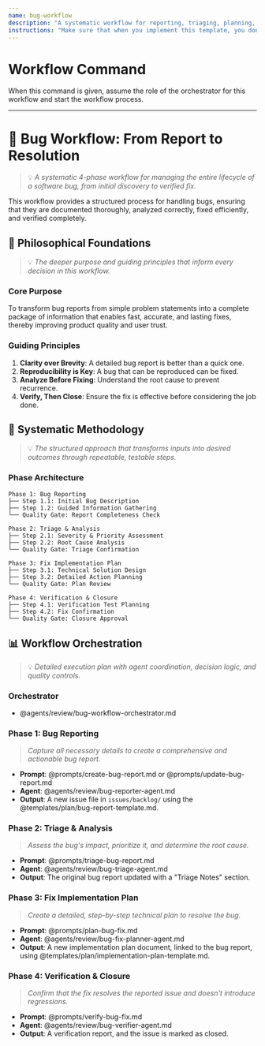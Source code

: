 ```yaml
---
name: bug-workflow
description: "A systematic workflow for reporting, triaging, planning, and verifying software bugs to ensure efficient and effective resolution."
instructions: "Make sure that when you implement this template, you don't include these instructions or any other front matter from this template in your work. Output should always and only be the markdown part outside of the front matter. Never include any tags like <example>, <commentary>, or similar tags - these serve only to increase clarity about implementation. Always use single [ ] brackets to indicate instructions the implementer should follow. When referencing other documents from this project, use wikilinks format [[filename-wl-example]] to reference them. Do not include the file extension or path."
---
```

# Workflow Command

When this command is given, assume the role of the orchestrator for this workflow and start the workflow process.

---

# 🌊 Bug Workflow: From Report to Resolution
> 💡 *A systematic 4-phase workflow for managing the entire lifecycle of a software bug, from initial discovery to verified fix.*

This workflow provides a structured process for handling bugs, ensuring that they are documented thoroughly, analyzed correctly, fixed efficiently, and verified completely.

## 🎯 Philosophical Foundations
> 💡 *The deeper purpose and guiding principles that inform every decision in this workflow.*

### Core Purpose
To transform bug reports from simple problem statements into a complete package of information that enables fast, accurate, and lasting fixes, thereby improving product quality and user trust.

### Guiding Principles
1.  **Clarity over Brevity**: A detailed bug report is better than a quick one.
2.  **Reproducibility is Key**: A bug that can be reproduced can be fixed.
3.  **Analyze Before Fixing**: Understand the root cause to prevent recurrence.
4.  **Verify, Then Close**: Ensure the fix is effective before considering the job done.

## 🔄 Systematic Methodology
> 💡 *The structured approach that transforms inputs into desired outcomes through repeatable, testable steps.*

### Phase Architecture
```
Phase 1: Bug Reporting
├── Step 1.1: Initial Bug Description
├── Step 1.2: Guided Information Gathering
└── Quality Gate: Report Completeness Check

Phase 2: Triage & Analysis
├── Step 2.1: Severity & Priority Assessment
├── Step 2.2: Root Cause Analysis
└── Quality Gate: Triage Confirmation

Phase 3: Fix Implementation Plan
├── Step 3.1: Technical Solution Design
├── Step 3.2: Detailed Action Planning
└── Quality Gate: Plan Review

Phase 4: Verification & Closure
├── Step 4.1: Verification Test Planning
├── Step 4.2: Fix Confirmation
└── Quality Gate: Closure Approval
```

## 📊 Workflow Orchestration
> 💡 *Detailed execution plan with agent coordination, decision logic, and quality controls.*

### Orchestrator
- @agents/review/bug-workflow-orchestrator.md

### Phase 1: Bug Reporting
> *Capture all necessary details to create a comprehensive and actionable bug report.*

- **Prompt**: @prompts/create-bug-report.md or @prompts/update-bug-report.md
- **Agent**: @agents/review/bug-reporter-agent.md
- **Output**: A new issue file in `issues/backlog/` using the @templates/plan/bug-report-template.md.

### Phase 2: Triage & Analysis
> *Assess the bug's impact, prioritize it, and determine the root cause.*

- **Prompt**: @prompts/triage-bug-report.md
- **Agent**: @agents/review/bug-triage-agent.md
- **Output**: The original bug report updated with a "Triage Notes" section.

### Phase 3: Fix Implementation Plan
> *Create a detailed, step-by-step technical plan to resolve the bug.*

- **Prompt**: @prompts/plan-bug-fix.md
- **Agent**: @agents/review/bug-fix-planner-agent.md
- **Output**: A new implementation plan document, linked to the bug report, using @templates/plan/implementation-plan-template.md.

### Phase 4: Verification & Closure
> *Confirm that the fix resolves the reported issue and doesn't introduce regressions.*

- **Prompt**: @prompts/verify-bug-fix.md
- **Agent**: @agents/review/bug-verifier-agent.md
- **Output**: A verification report, and the issue is marked as closed.
